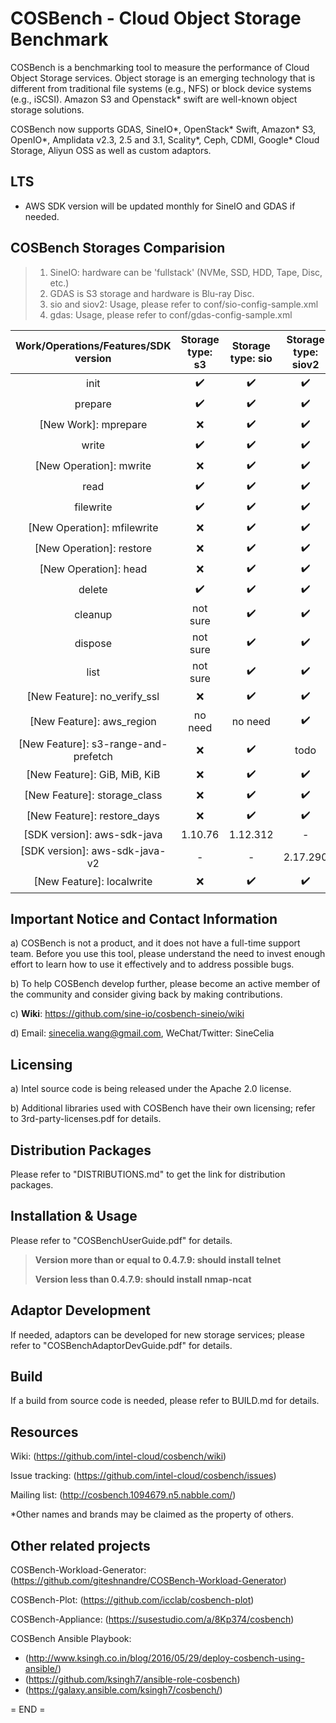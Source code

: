 COSBench - Cloud Object Storage Benchmark
=========================================

COSBench is a benchmarking tool to measure the performance of Cloud Object Storage services. Object storage is an
emerging technology that is different from traditional file systems (e.g., NFS) or block device systems (e.g., iSCSI).
Amazon S3 and Openstack* swift are well-known object storage solutions.

COSBench now supports GDAS, SineIO*, OpenStack* Swift, Amazon* S3, OpenIO*, Amplidata v2.3, 2.5 and 3.1, Scality*, Ceph, CDMI, Google* Cloud Storage, Aliyun OSS as well as custom adaptors.


LTS
----------------------------------------
- AWS SDK version will be updated monthly for SineIO and GDAS if needed.

COSBench Storages Comparision
----------------------------------------

> 1. SineIO: hardware can be 'fullstack' (NVMe, SSD, HDD, Tape, Disc, etc.)
> 2. GDAS is S3 storage and hardware is Blu-ray Disc.
> 3. sio and siov2: Usage, please refer to conf/sio-config-sample.xml
> 4. gdas: Usage, please refer to conf/gdas-config-sample.xml

| Work/Operations/Features/SDK version |  Storage type: s3  | Storage type: sio  | Storage type: siov2 | Storage type: gdas |
| :----------------------------------: | :----------------: | :----------------: | :-----------------: | :----------------: |
|                 init                 | :heavy_check_mark: | :heavy_check_mark: | :heavy_check_mark:  | :heavy_check_mark: |
|               prepare                | :heavy_check_mark: | :heavy_check_mark: | :heavy_check_mark:  | :heavy_check_mark: |
|         [New Work]: mprepare         |        :x:         | :heavy_check_mark: | :heavy_check_mark:  | :heavy_check_mark: |
|                write                 | :heavy_check_mark: | :heavy_check_mark: | :heavy_check_mark:  | :heavy_check_mark: |
|       [New Operation]: mwrite        |        :x:         | :heavy_check_mark: | :heavy_check_mark:  | :heavy_check_mark: |
|                 read                 | :heavy_check_mark: | :heavy_check_mark: | :heavy_check_mark:  | :heavy_check_mark: |
|              filewrite               | :heavy_check_mark: | :heavy_check_mark: | :heavy_check_mark:  | :heavy_check_mark: |
|     [New Operation]: mfilewrite      |        :x:         | :heavy_check_mark: | :heavy_check_mark:  | :heavy_check_mark: |
|       [New Operation]: restore       |        :x:         | :heavy_check_mark: | :heavy_check_mark:  | :heavy_check_mark: |
|        [New Operation]: head         |        :x:         | :heavy_check_mark: | :heavy_check_mark:  | :heavy_check_mark: |
|                delete                | :heavy_check_mark: | :heavy_check_mark: | :heavy_check_mark:  | :heavy_check_mark: |
|               cleanup                |      not sure      | :heavy_check_mark: | :heavy_check_mark:  | :heavy_check_mark: |
|               dispose                |      not sure      | :heavy_check_mark: | :heavy_check_mark:  | :heavy_check_mark: |
|                 list                 |      not sure      | :heavy_check_mark: | :heavy_check_mark:  | :heavy_check_mark: |
|     [New Feature]: no_verify_ssl     |        :x:         | :heavy_check_mark: | :heavy_check_mark:  | :heavy_check_mark: |
|      [New Feature]: aws_region       |      no need       |      no need       | :heavy_check_mark:  |      no need       |
| [New Feature]: s3-range-and-prefetch |        :x:         | :heavy_check_mark: |        todo         |      no need       |
|     [New Feature]: GiB, MiB, KiB     |        :x:         | :heavy_check_mark: | :heavy_check_mark:  | :heavy_check_mark: |
|     [New Feature]: storage_class     |        :x:         | :heavy_check_mark: | :heavy_check_mark:  |      no need       |
|     [New Feature]: restore_days      |        :x:         | :heavy_check_mark: | :heavy_check_mark:  | :heavy_check_mark: |
|     [SDK version]: aws-sdk-java      |      1.10.76       |      1.12.312      |          -          |      1.12.312      |
|    [SDK version]: aws-sdk-java-v2    |         -          |         -          |      2.17.290       |         -          |
|      [New Feature]: localwrite       |        :x:         | :heavy_check_mark: | :heavy_check_mark:  | :heavy_check_mark: |


Important Notice and Contact Information
----------------------------------------

a) COSBench is not a product, and it does not have a full-time support team. Before you use this tool, please understand 
the need to invest enough effort to learn how to use it effectively and to address possible bugs.

b) To help COSBench develop further, please become an active member of the community and consider giving back by making
contributions.

c) **Wiki**: https://github.com/sine-io/cosbench-sineio/wiki

d) Email: sinecelia.wang@gmail.com, WeChat/Twitter: SineCelia


Licensing
---------

a) Intel source code is being released under the Apache 2.0 license.

b) Additional libraries used with COSBench have their own licensing; refer to 3rd-party-licenses.pdf for details.


Distribution Packages
---------------------

Please refer to "DISTRIBUTIONS.md" to get the link for distribution packages.


Installation & Usage
--------------------

Please refer to "COSBenchUserGuide.pdf" for details.

> **Version more than or equal to  0.4.7.9: should install telnet**
>
> **Version less than 0.4.7.9: should install nmap-ncat**


Adaptor Development
-------------------
If needed, adaptors can be developed for new storage services; please refer to "COSBenchAdaptorDevGuide.pdf" for details.


Build
-----
If a build from source code is needed, please refer to BUILD.md for details.


Resources
---------

Wiki: (https://github.com/intel-cloud/cosbench/wiki)

Issue tracking: (https://github.com/intel-cloud/cosbench/issues)

Mailing list: (http://cosbench.1094679.n5.nabble.com/)


*Other names and brands may be claimed as the property of others.


Other related projects
----------------------
COSBench-Workload-Generator: (https://github.com/giteshnandre/COSBench-Workload-Generator)

COSBench-Plot: (https://github.com/icclab/cosbench-plot)

COSBench-Appliance: (https://susestudio.com/a/8Kp374/cosbench)

COSBench Ansible Playbook:

- (http://www.ksingh.co.in/blog/2016/05/29/deploy-cosbench-using-ansible/)
- (https://github.com/ksingh7/ansible-role-cosbench)
- (https://galaxy.ansible.com/ksingh7/cosbench/)


= END =
